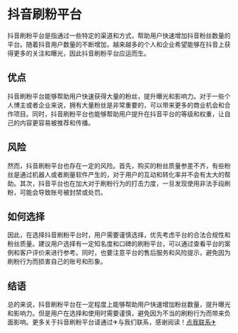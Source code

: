 # 抖音刷粉平台

抖音刷粉平台是指通过一些特定的渠道和方式，帮助用户快速增加抖音粉丝数量的平台。随着抖音用户数量的不断增加，越来越多的个人和企业希望能够在抖音上获得更多的关注和曝光，因此抖音刷粉平台应运而生。

## 优点

抖音刷粉平台能够帮助用户快速获得大量的粉丝，提升曝光和影响力。对于一些个人博主或者企业来说，拥有大量粉丝是非常重要的，可以带来更多的商业机会和合作项目。同时，抖音刷粉平台也能够帮助用户提升在抖音平台的等级和权重，让自己的内容更容易被推荐和传播。

## 风险

然而，抖音刷粉平台也存在一定的风险。首先，购买的粉丝质量参差不齐，有些粉丝是通过机器人或者刷量软件产生的，对于用户的互动和转化率并不会有太大的帮助。其次，抖音平台也在加大对于刷粉行为的打击力度，一旦发现使用非法手段刷粉，可能会导致账号被封禁或处罚。

## 如何选择

因此，在选择抖音刷粉平台时，用户需要谨慎选择，优先考虑平台的合法合规性和粉丝质量。建议用户选择有一定知名度和口碑的刷粉平台，可以通过查看平台的案例和客户评价来进行参考。同时，也要注意平台的售后服务和风险提示，避免因为刷粉行为而损害自己的账号和形象。

## 结语

总的来说，抖音刷粉平台在一定程度上能够帮助用户快速增加粉丝数量，提升曝光和影响力。但是用户在选择和使用时需要谨慎，避免因为不当的刷粉行为而带来负面影响。更多关于抖音刷粉平台请通过✈与我们联系，感谢阅读！[点我联系✈](https://docs.k02.cc)